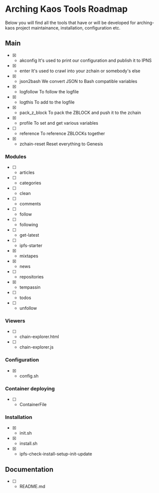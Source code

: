 # Arching Kaos Tools Roadmap

Below you will find all the tools that have or will be developed for arching-kaos project maintainance, installation, configuration etc.

## Main
- [x] - akconfig
	It's used to print our configuration and publish it to IPNS
- [x] - enter
	It's used to crawl into your zchain or somebody's else
- [x] - json2bash
	We convert JSON to Bash compatible variables
- [x] - logfollow
	To follow the logfile
- [x] - logthis
	To add to the logfile
- [x] - pack_z_block
	To pack the ZBLOCK and push it to the zchain
- [x] - profile
	To set and get various variables
- [ ] - reference
	To reference ZBLOCKs together
- [x] - zchain-reset
	Reset everything to Genesis

### Modules
- [ ] - articles
- [ ] - categories
- [ ] - clean
- [ ] - comments
- [ ] - follow
- [ ] - following
- [ ] - get-latest
- [ ] - ipfs-starter
- [x] - mixtapes
- [x] - news
- [ ] - repositories
- [x] - tempassin
- [ ] - todos
- [ ] - unfollow

### Viewers
- [ ] - chain-explorer.html
- [ ] - chain-explorer.js

### Configuration
- [x] - config.sh

### Container deploying
- [ ] - ContainerFile

### Installation
- [x] - init.sh
- [x] - install.sh
- [x] - ipfs-check-install-setup-init-update

## Documentation
- [ ] - README.md

